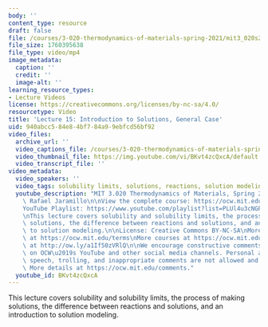 ```yaml
---
body: ''
content_type: resource
draft: false
file: /courses/3-020-thermodynamics-of-materials-spring-2021/mit3_020s21_lecture_15_1080p_v2_360p_16_9.mp4
file_size: 1760395638
file_type: video/mp4
image_metadata:
  caption: ''
  credit: ''
  image-alt: ''
learning_resource_types:
- Lecture Videos
license: https://creativecommons.org/licenses/by-nc-sa/4.0/
resourcetype: Video
title: 'Lecture 15: Introduction to Solutions, General Case'
uid: 940abcc5-84e8-4bf7-84a9-9ebfcd56bf92
video_files:
  archive_url: ''
  video_captions_file: /courses/3-020-thermodynamics-of-materials-spring-2021/mit3_020s21_lecture_15_1080p_v2_captions.vtt
  video_thumbnail_file: https://img.youtube.com/vi/BKvt4zcQxcA/default.jpg
  video_transcript_file: ''
video_metadata:
  video_speakers: ''
  video_tags: solubility limits, solutions, reactions, solution modeling
  youtube_description: "MIT 3.020 Thermodynamics of Materials, Spring 2021\nInstructor:\
    \ Rafael Jaramillo\n\nView the complete course: https://ocw.mit.edu/sites/3020-thermodynamics-of-materials/\n\
    YouTube Playlist: https://www.youtube.com/playlist?list=PLUl4u3cNGP61g-yRbJz4ghFPJLiok1HxX\n\
    \nThis lecture covers solubility and solubility limits, the process of making\
    \ solutions, the difference between reactions and solutions, and an introduction\
    \ to solution modeling.\n\nLicense: Creative Commons BY-NC-SA\nMore information\
    \ at https://ocw.mit.edu/terms\nMore courses at https://ocw.mit.edu\nSupport OCW\
    \ at http://ow.ly/a1If50zVRlQ\n\nWe encourage constructive comments and discussion\
    \ on OCW\u2019s YouTube and other social media channels. Personal attacks, hate\
    \ speech, trolling, and inappropriate comments are not allowed and may be removed.\
    \ More details at https://ocw.mit.edu/comments."
  youtube_id: BKvt4zcQxcA
---
```

This lecture covers solubility and solubility limits, the process of making solutions, the difference between reactions and solutions, and an introduction to solution modeling.